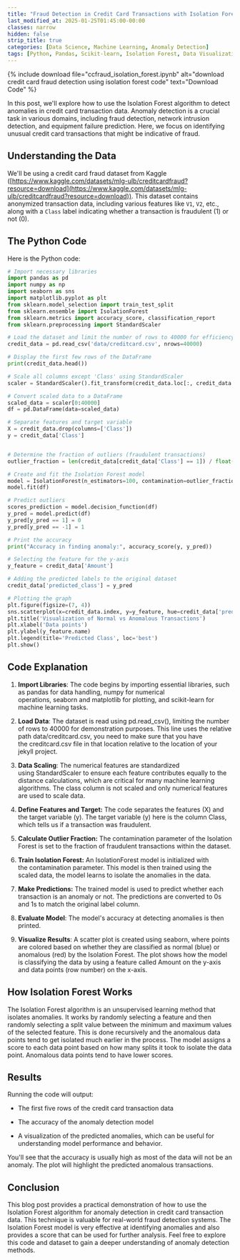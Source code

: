 ```yaml
---
title: "Fraud Detection in Credit Card Transactions with Isolation Forest"
last_modified_at: 2025-01-25T01:45:00-00:00
classes: narrow
hidden: false
strip_title: true
categories: [Data Science, Machine Learning, Anomaly Detection]
tags: [Python, Pandas, Scikit-learn, Isolation Forest, Data Visualization]
---
```

{% include download file="ccfraud_isolation_forest.ipynb" alt="download credit card fraud detection using isolation forest code" text="Download Code" %}

In this post, we'll explore how to use the Isolation Forest algorithm to detect anomalies in credit card transaction data. Anomaly detection is a crucial task in various domains, including fraud detection, network intrusion detection, and equipment failure prediction. Here, we focus on identifying unusual credit card transactions that might be indicative of fraud.

## Understanding the Data

We'll be using a credit card fraud dataset from Kaggle ([https://www.kaggle.com/datasets/mlg-ulb/creditcardfraud?resource=download](https://www.kaggle.com/datasets/mlg-ulb/creditcardfraud?resource=download)). This dataset contains anonymized transaction data, including various features like `V1`, `V2`, etc., along with a `Class` label indicating whether a transaction is fraudulent (1) or not (0).

## The Python Code

Here is the Python code:

```python
# Import necessary libraries
import pandas as pd
import numpy as np
import seaborn as sns
import matplotlib.pyplot as plt
from sklearn.model_selection import train_test_split
from sklearn.ensemble import IsolationForest
from sklearn.metrics import accuracy_score, classification_report
from sklearn.preprocessing import StandardScaler

# Load the dataset and limit the number of rows to 40000 for efficiency
credit_data = pd.read_csv('data/creditcard.csv', nrows=40000)

# Display the first few rows of the DataFrame
print(credit_data.head())

# Scale all columns except 'Class' using StandardScaler
scaler = StandardScaler().fit_transform(credit_data.loc[:, credit_data.columns != 'Class'])

# Convert scaled data to a DataFrame
scaled_data = scaler[0:40000]
df = pd.DataFrame(data=scaled_data)

# Separate features and target variable
X = credit_data.drop(columns=['Class'])
y = credit_data['Class']


# Determine the fraction of outliers (fraudulent transactions)
outlier_fraction = len(credit_data[credit_data['Class'] == 1]) / float(len(credit_data[credit_data['Class'] == 0]))

# Create and fit the Isolation Forest model
model = IsolationForest(n_estimators=100, contamination=outlier_fraction, random_state=42)
model.fit(df)

# Predict outliers
scores_prediction = model.decision_function(df)
y_pred = model.predict(df)
y_pred[y_pred == 1] = 0
y_pred[y_pred == -1] = 1

# Print the accuracy
print("Accuracy in finding anomaly:", accuracy_score(y, y_pred))

# Selecting the feature for the y-axis
y_feature = credit_data['Amount']

# Adding the predicted labels to the original dataset
credit_data['predicted_class'] = y_pred

# Plotting the graph
plt.figure(figsize=(7, 4))
sns.scatterplot(x=credit_data.index, y=y_feature, hue=credit_data['predicted_class'], palette={0: 'blue', 1: 'red'}, s=50)
plt.title('Visualization of Normal vs Anomalous Transactions')
plt.xlabel('Data points')
plt.ylabel(y_feature.name)
plt.legend(title='Predicted Class', loc='best')
plt.show()
```

Code Explanation
----------------

1.  **Import Libraries**: The code begins by importing essential libraries, such as pandas for data handling, numpy for numerical operations, seaborn and matplotlib for plotting, and scikit-learn for machine learning tasks.
    
2.  **Load Data**: The dataset is read using pd.read\_csv(), limiting the number of rows to 40000 for demonstration purposes. This line uses the relative path data/creditcard.csv, you need to make sure that you have the creditcard.csv file in that location relative to the location of your jekyll project.
    
3.  **Data Scaling**: The numerical features are standardized using StandardScaler to ensure each feature contributes equally to the distance calculations, which are critical for many machine learning algorithms. The class column is not scaled and only numerical features are used to scale data.
    
4.  **Define Features and Target:** The code separates the features (X) and the target variable (y). The target variable (y) here is the column Class, which tells us if a transaction was fraudulent.
    
5.  **Calculate Outlier Fraction:** The contamination parameter of the Isolation Forest is set to the fraction of fraudulent transactions within the dataset.
    
6.  **Train Isolation Forest:** An IsolationForest model is initialized with the contamination parameter. This model is then trained using the scaled data, the model learns to isolate the anomalies in the data.
    
7.  **Make Predictions:** The trained model is used to predict whether each transaction is an anomaly or not. The predictions are converted to 0s and 1s to match the original label column.
    
8.  **Evaluate Model**: The model's accuracy at detecting anomalies is then printed.
    
9.  **Visualize Results**: A scatter plot is created using seaborn, where points are colored based on whether they are classified as normal (blue) or anomalous (red) by the Isolation Forest. The plot shows how the model is classifying the data by using a feature called Amount on the y-axis and data points (row number) on the x-axis.
    

How Isolation Forest Works
--------------------------

The Isolation Forest algorithm is an unsupervised learning method that isolates anomalies. It works by randomly selecting a feature and then randomly selecting a split value between the minimum and maximum values of the selected feature. This is done recursively and the anomalous data points tend to get isolated much earlier in the process. The model assigns a score to each data point based on how many splits it took to isolate the data point. Anomalous data points tend to have lower scores.

Results
-------

Running the code will output:

*   The first five rows of the credit card transaction data
    
*   The accuracy of the anomaly detection model
    
*   A visualization of the predicted anomalies, which can be useful for understanding model performance and behavior.
    

You'll see that the accuracy is usually high as most of the data will not be an anomaly. The plot will highlight the predicted anomalous transactions.

Conclusion
----------

This blog post provides a practical demonstration of how to use the Isolation Forest algorithm for anomaly detection in credit card transaction data. This technique is valuable for real-world fraud detection systems. The Isolation Forest model is very effective at identifying anomalies and also provides a score that can be used for further analysis. Feel free to explore this code and dataset to gain a deeper understanding of anomaly detection methods.

